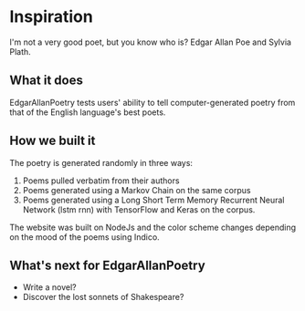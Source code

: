 # Inspiration

I'm not a very good poet, but you know who is?  Edgar Allan Poe and Sylvia Plath.

## What it does

EdgarAllanPoetry tests users' ability to tell computer-generated poetry from that of the English language's best poets.

## How we built it

The poetry is generated randomly in three ways:

1.  Poems pulled verbatim from their authors
2.  Poems generated using a Markov Chain on the same corpus
3.  Poems generated using a Long Short Term Memory Recurrent Neural Network (lstm rnn) with TensorFlow and Keras on the corpus.

The website was built on NodeJs and the color scheme changes depending on the mood of the poems using Indico.


## What's next for EdgarAllanPoetry

- Write a novel?
- Discover the lost sonnets of Shakespeare?
